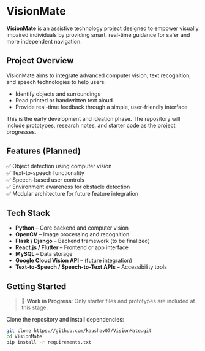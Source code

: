 # VisionMate

**VisionMate** is an assistive technology project designed to empower visually impaired individuals by providing smart, real-time guidance for safer and more independent navigation.

## Project Overview

VisionMate aims to integrate advanced computer vision, text recognition, and speech technologies to help users:
- Identify objects and surroundings
- Read printed or handwritten text aloud
- Provide real-time feedback through a simple, user-friendly interface

This is the early development and ideation phase. The repository will include prototypes, research notes, and starter code as the project progresses.

## Features (Planned)

✅ Object detection using computer vision  
✅ Text-to-speech functionality  
✅ Speech-based user controls  
✅ Environment awareness for obstacle detection  
✅ Modular architecture for future feature integration  

## Tech Stack

- **Python** – Core backend and computer vision  
- **OpenCV** – Image processing and recognition  
- **Flask / Django** – Backend framework (to be finalized)  
- **React.js / Flutter** – Frontend or app interface  
- **MySQL** – Data storage  
- **Google Cloud Vision API** – (future integration)  
- **Text-to-Speech / Speech-to-Text APIs** – Accessibility tools

## Getting Started

> 🚧 **Work in Progress**: Only starter files and prototypes are included at this stage.

Clone the repository and install dependencies:

```bash
git clone https://github.com/kaushav07/VisionMate.git
cd VisionMate
pip install -r requirements.txt
